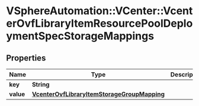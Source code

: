 # VSphereAutomation::VCenter::VcenterOvfLibraryItemResourcePoolDeploymentSpecStorageMappings

## Properties
Name | Type | Description | Notes
------------ | ------------- | ------------- | -------------
**key** | **String** |  | [optional] 
**value** | [**VcenterOvfLibraryItemStorageGroupMapping**](VcenterOvfLibraryItemStorageGroupMapping.md) |  | [optional] 


